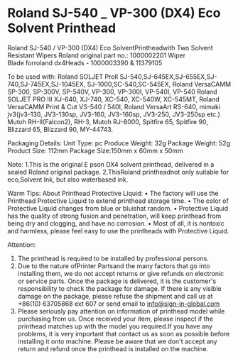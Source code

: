 # Roland SJ-540 _ VP-300 (DX4) Eco Solvent Printhead

Roland SJ-540 / VP-300 (DX4) Eco SolventPrintheadwith Two Solvent Resistant Wipers
Roland original part no.: 1000002201
Wiper Blade forroland dx4Heads - 1000003390 & 11379105

To be used with:
Roland SOLJET ProII SJ-540,SJ-645EX,SJ-655EX,SJ-740,SJ-745EX,SJ-1045EX, SJ-1000,SC-540,SC-545EX,
Roland VersaCAMM SP-300, SP-300V, SP-540V, VP-300, VP-300I, VP-540I, VP-540
Roland SOLJET PRO III XJ-640, XJ-740, XC-540, XC-540W, XC-545MT,
Roland VersaCAMM Print & Cut VS-540 / 540I,
Roland VersaArt RS-640,
mimaki jv3(jv3-130, JV3-130sp, JV3-160, JV3-160sp, JV3-250, JV3-250sp etc.)
Mutoh RH-II(Falcon2), RH-3, Mutoh RJ-8000, Spitfire 65, Spitfire 90, Blizzard 65, Blizzard 90, MY-44743.

Packaging Details:
Unit Type: pc
Produce Weight: 32g
Package Weight: 52g
Product Size: 112mm
Package Size:150mm x 60mm x 50mm

Note:
1.This is the original E pson DX4 solvent printhead, delivered in a sealed Roland original package.
2.ThisRoland printheadnot only suitable for eco,Solvent Ink, but also waterbased ink.


Warm Tips:
About Printhead Protective Liquid:
• The factory will use the Printhead Protective Liquid to extend printhead storage time.
• The color of Protective Liquid changes from blue or bluishat random.
• Protective Liquid has the quality of strong fusion and penetration, will keep printhead from being dry and clogging, and have no corrosion.
• Most of all, it is nontoxic and harmless, please feel easy to use the printheads with Protective Liquid.


Attention:
1. The printhead is required to be installed by professional persons.
2. Due to the nature ofPrinter Partsand the many factors that go into installing them, we do not accept returns or give refunds on electronic or service parts. Once the package is delivered, it is the customer's responsibility to check the package for damage. If there is any visible damage on the package, please refuse the shipment and call us at +86(10) 63705868 ext 607 or send email to info@sign-in-global.com
3. Please seriously pay attention on information of printhead model while purchasing from us. Once received your item, please inspect if the printhead matches up with the model you required.If you have any problems, it is very important that contact us as soon as possible before installing it onto machine. Please be aware that we don't accept any return and refund once the printhead is installed on the machine.

